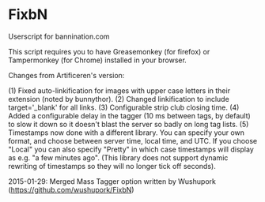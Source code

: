 FixbN
=====

Userscript for bannination.com

This script requires you to have Greasemonkey (for firefox) or Tampermonkey (for Chrome) installed in your browser.

Changes from Artificeren's version:

(1) Fixed auto-linkification for images with upper case letters in their extension (noted by bunnythor).
(2) Changed linkification to include target='_blank' for all links.
(3) Configurable strip club closing time.
(4) Added a configurable delay in the tagger (10 ms between tags, by default) to slow it down so it doesn't blast the server so badly on long tag lists.
(5) Timestamps now done with a different library. You can specify your own format, and choose between server time, local time, and UTC. If you choose "Local" you can also specify "Pretty" in which case timestamps will display as e.g. "a few minutes ago". (This library does not support dynamic rewriting of timestamps so they will no longer tick off seconds).

2015-01-29:  Merged Mass Tagger option written by Wushupork (https://github.com/wushupork/FixbN)
